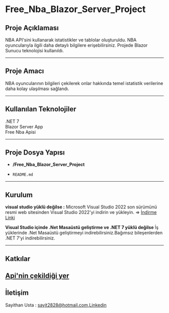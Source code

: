 # Free_Nba_Blazor_Server_Project

## Proje Açıklaması

NBA API'sini kullanarak istatistikler ve tablolar oluşturuldu. NBA oyuncularıyla ilgili daha detaylı bilgilere erişebilirsiniz. Projede Blazor Sunucu teknolojisi kullanıldı.

---
## Proje Amacı

NBA oyuncularının bilgileri çekilerek onlar hakkında temel istatistik verilerine daha kolay ulaşılması sağlandı.

---
## Kullanılan Teknolojiler

.NET 7<br>
Blazor Server App<br>
Free Nba Apisi

---
## Proje Dosya Yapısı

- **/Free_Nba_Blazor_Server_Project**
 
- `README.md`


---
## Kurulum
**visual studio yüklü değilse :**
Microsoft Visual Studio 2022 son sürümünü resmi web sitesinden Visual Studio 2022'yi indirin ve yükleyin. => [İndirme Linki](https://visualstudio.microsoft.com/tr/vs/)

**Visual Studio içinde .Net Masaüstü geliştirme ve .NET 7 yüklü değilse**
İş yüklerinde .Net Masaüstü geliştirmeyi indirebilirsiniz.Bağımsız bileşenlerden .NET 7'yi indirebilirsiniz.


---
## Katkılar

[Api'nin çekildiği yer ](https://rapidapi.com/theapiguy/api/free-nba/)
---

## İletişim

Sayithan Usta     : sayit2828@hotmail.com,[Linkedin](https://www.linkedin.com/in/sayithan-usta-aa34b4202/)
